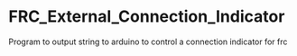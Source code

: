 # FRC_External_Connection_Indicator

Program to output string to arduino to control a connection indicator for frc
